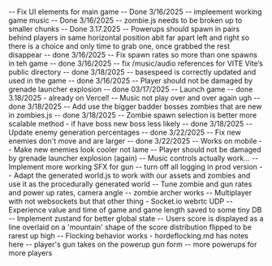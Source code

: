 -- Fix UI elements for main game -- Done 3/16/2025
-- impleement working game music -- Done 3/16/2025
-- zombie.js needs to be broken up to smaller chunks -- Done 3.17.2025
-- Powerups should spawn in pairs behind players in same horizontal position abit far apart left and right so there is a choice and only time to grab one, once grabbed the rest disappear -- done 3/16/2025
-- Fix spawn rates so more than one spawns in teh game -- done 3/16/2025
-- fix /music/audio references for VITE  Vite’s public directory -- done 3/18/2025
-- basespeed is correctly updated and used in the game -- done 3/16/2025
-- Player should not be damaged by grenade launcher explosion -- done 03/17/2025
-- Launch game -- done 3.18/2025 - already on Vercel!
-- Music not play over and over again ugh -- done 3/18/2025 
-- Add use the bigger badder bosses zombies that are new in zombies.js -- done 3/18/2025
-- Zombie spawn selection is better more scalable method - if have boss new boss less likely -- done 3/18/2025
-- Update enemy generation percentages -- done 3/22/2025
-- Fix new enemies don't move and are larger -- done 3/22/2025
-- Works on mobile 
-- Make new enemies look cooler not lame 
-- Player should not be damaged by grenade launcher explosion (again)
-- Music controls actually work... 
-- Implement more working SFX for gun
-- turn off all logging in prod version
-- Adapt the generated world.js to work with our assets and zombies and use it as the procedurally generated world
-- Tune zombie and gun rates and power up rates, camera angle
-- zombie archer works 
-- Multiplayer with not websockets but that other thing - Socket.io webrtc UDP 
-- Experience value and  time of game and game length saved to some tiny DB 
-- Implement zustand for better global state 
-- Users score is displayed as a line overlaid on a 'mountain' shape of the score distribution flipped to be rarest up high
-- Flocking behavior works - hordeflocking.md has notes here
-- player's gun takes on the powerup gun form
-- more powerups for more players
